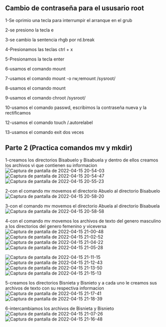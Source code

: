 Cambio de contraseña para el ususario root
--
1-Se oprimio una tecla para interrumpir el arranque en el grub

2-se presiono la tecla e 

3-se cambio la sentencia rhgb por rd.break 

4-Presionamos las teclas ctrl + x 

5-Presionamos la tecla enter 

6-usamos el comando mount 

7-usamos el comando mount -o rw,remount /sysroot/ 

8-usamos el comando mount 

9-usamos el comando chroot /sysroot/ 

10-usamos el comando passwd, escribimos la contraseña nueva y la rectificamos

12-usamos el comando touch /.autorelabel

13-usamos el comando exit dos veces


Parte 2 (Practica comandos mv y mkdir)
--

1-creamos los directorios Bisabuelo y Bisabuela y dentro de ellos creamos los archivos vi que contienen su informacion
![Captura de pantalla de 2022-04-15 20-54-03](https://user-images.githubusercontent.com/101069598/163657216-5f2f2645-f6f0-4722-b8dd-94d0230ab598.png)
![Captura de pantalla de 2022-04-15 20-54-47](https://user-images.githubusercontent.com/101069598/163657236-9637ac94-e966-44e2-b721-dce3914e54a8.png)
![Captura de pantalla de 2022-04-15 20-55-23](https://user-images.githubusercontent.com/101069598/163657249-84a43efc-d9b2-46c3-a98a-5f771d6f8d08.png)


2-con el comando mv movemos el directorio Abuelo al directorio Bisabuelo
![Captura de pantalla de 2022-04-15 20-58-20](https://user-images.githubusercontent.com/101069598/163657308-0a19161e-3cdf-440d-a280-f5173c0060b3.png)


3-con el comando mv movemos el directorio Abuela al directorio Bisabuela
![Captura de pantalla de 2022-04-15 20-58-58](https://user-images.githubusercontent.com/101069598/163657320-25cd339e-7476-44ee-9304-b583b638592d.png)


4-con el comando mv movemos los archivos de texto del genero masculino a los directorios del genero femenino y viceversa
![Captura de pantalla de 2022-04-15 21-00-48](https://user-images.githubusercontent.com/101069598/163657361-eae9c5a2-b021-4afc-8aba-f94056d439c1.png)
![Captura de pantalla de 2022-04-15 21-02-52](https://user-images.githubusercontent.com/101069598/163657433-23e94d67-fd20-4f3a-8434-fec82e1b1e31.png)
![Captura de pantalla de 2022-04-15 21-04-22](https://user-images.githubusercontent.com/101069598/163657462-305f8336-1606-449d-95be-8c0ad968c245.png)
![Captura de pantalla de 2022-04-15 21-05-28](https://user-images.githubusercontent.com/101069598/163657487-e014cf63-3930-4869-8865-68fb4011c43f.png)

![Captura de pantalla de 2022-04-15 21-11-15](https://user-images.githubusercontent.com/101069598/163657648-6347d5b7-5a98-4bb1-be9b-e901bc8686ff.png)
![Captura de pantalla de 2022-04-15 21-12-43](https://user-images.githubusercontent.com/101069598/163657686-458311a2-3612-4c75-8d15-9cfcae83f546.png)
![Captura de pantalla de 2022-04-15 21-13-50](https://user-images.githubusercontent.com/101069598/163657717-57e39e57-99e0-4ab3-bdde-1dcf78d4b460.png)
![Captura de pantalla de 2022-04-15 21-15-13](https://user-images.githubusercontent.com/101069598/163657747-d6a101d8-f8e1-4c4a-a542-78ac925a07d8.png)


5-creamos los directorios Bisnieta y Bisnieto y a cada uno le creamos sus archivos de texto con su respectiva informacion
![Captura de pantalla de 2022-04-15 21-17-41](https://user-images.githubusercontent.com/101069598/163657797-f0e0801c-38e5-4317-a188-eb476193e4bc.png)
![Captura de pantalla de 2022-04-15 21-18-39](https://user-images.githubusercontent.com/101069598/163657822-8fedd815-5d9b-41ec-8540-6fda6e9aaa0f.png)


6-intercambiamos los archivos de Bisnieta y Bisnieto
![Captura de pantalla de 2022-04-15 21-07-26](https://user-images.githubusercontent.com/101069598/163657589-4f5cd30f-a64f-4aec-877b-354e6ea23055.png)
![Captura de pantalla de 2022-04-15 21-16-48](https://user-images.githubusercontent.com/101069598/163657775-a4a36260-22b2-4ab9-b70b-62667b393067.png)


